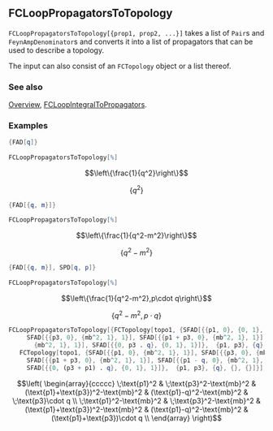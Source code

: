 ## FCLoopPropagatorsToTopology

`FCLoopPropagatorsToTopology[{prop1, prop2, ...}]` takes a list of `Pair`s and `FeynAmpDenominator`s and converts it into a list of propagators that can be used to describe a topology.

The input can also consist of an `FCTopology` object or a list thereof.

### See also

[Overview](Extra/FeynCalc.md), [FCLoopIntegralToPropagators](FCLoopIntegralToPropagators.md).

### Examples

```mathematica
{FAD[q]} 
 
FCLoopPropagatorsToTopology[%]
```

$$\left\{\frac{1}{q^2}\right\}$$

$$\left\{q^2\right\}$$

```mathematica
{FAD[{q, m}]} 
 
FCLoopPropagatorsToTopology[%]
```

$$\left\{\frac{1}{q^2-m^2}\right\}$$

$$\left\{q^2-m^2\right\}$$

```mathematica
{FAD[{q, m}], SPD[q, p]} 
 
FCLoopPropagatorsToTopology[%]
```

$$\left\{\frac{1}{q^2-m^2},p\cdot q\right\}$$

$$\left\{q^2-m^2,p\cdot q\right\}$$

```mathematica
FCLoopPropagatorsToTopology[{FCTopology[topo1, {SFAD[{{p1, 0}, {0, 1}, 1}], 
     SFAD[{{p3, 0}, {mb^2, 1}, 1}], SFAD[{{p1 + p3, 0}, {mb^2, 1}, 1}], SFAD[{{p1 - q, 0}, 
       {mb^2, 1}, 1}], SFAD[{{0, p3 . q}, {0, 1}, 1}]},  {p1, p3}, {q}, {}, {}], 
   FCTopology[topo1, {SFAD[{{p1, 0}, {mb^2, 1}, 1}], SFAD[{{p3, 0}, {mb^2, 1}, 1}], 
     SFAD[{{p1 + p3, 0}, {mb^2, 1}, 1}], SFAD[{{p1 - q, 0}, {mb^2, 1}, 1}], 
     SFAD[{{0, (p3 + p1) . q}, {0, 1}, 1}]},  {p1, p3}, {q}, {}, {}]}]
```

$$\left(
\begin{array}{ccccc}
 \;\text{p1}^2 & \;\text{p3}^2-\text{mb}^2 & (\text{p1}+\text{p3})^2-\text{mb}^2 & (\text{p1}-q)^2-\text{mb}^2 & \;\text{p3}\cdot q \\
 \;\text{p1}^2-\text{mb}^2 & \;\text{p3}^2-\text{mb}^2 & (\text{p1}+\text{p3})^2-\text{mb}^2 & (\text{p1}-q)^2-\text{mb}^2 & (\text{p1}+\text{p3})\cdot q \\
\end{array}
\right)$$